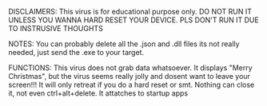 DISCLAIMERS: This virus is for educational purpose only. DO NOT RUN IT UNLESS YOU WANNA HARD RESET YOUR DEVICE. PLS DON'T RUN IT DUE TO INSTRUSIVE THOUGHTS

NOTES: You can probably delete all the .json and .dll files its not really needed, just send the .exe to your target.

FUNCTIONS: This virus does not grab data whatsoever. It displays "Merry Christmas", but the virus seems really jolly and dosent want to leave your screen!!! It will only retreat if you do a hard reset or smt. Nothing can close it, not even ctrl+alt+delete. It attatches to startup apps


